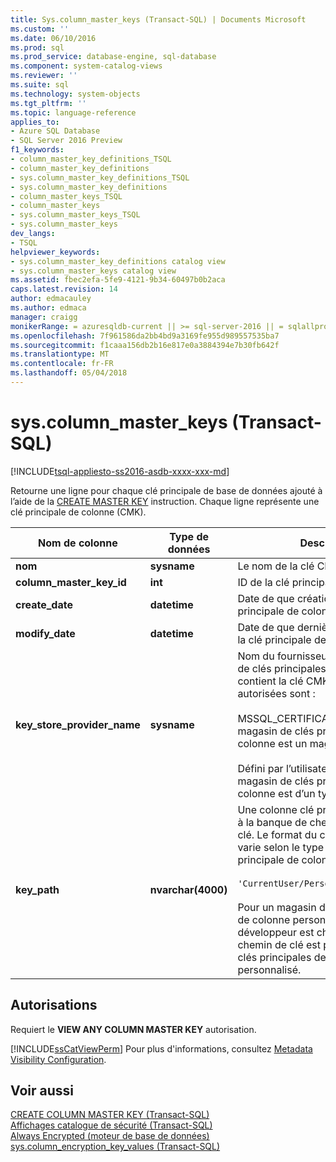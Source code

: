 ```yaml
---
title: Sys.column_master_keys (Transact-SQL) | Documents Microsoft
ms.custom: ''
ms.date: 06/10/2016
ms.prod: sql
ms.prod_service: database-engine, sql-database
ms.component: system-catalog-views
ms.reviewer: ''
ms.suite: sql
ms.technology: system-objects
ms.tgt_pltfrm: ''
ms.topic: language-reference
applies_to:
- Azure SQL Database
- SQL Server 2016 Preview
f1_keywords:
- column_master_key_definitions_TSQL
- column_master_key_definitions
- sys.column_master_key_definitions_TSQL
- sys.column_master_key_definitions
- column_master_keys_TSQL
- column_master_keys
- sys.column_master_keys_TSQL
- sys.column_master_keys
dev_langs:
- TSQL
helpviewer_keywords:
- sys.column_master_key_definitions catalog view
- sys.column_master_keys catalog view
ms.assetid: fbec2efa-5fe9-4121-9b34-60497b0b2aca
caps.latest.revision: 14
author: edmacauley
ms.author: edmaca
manager: craigg
monikerRange: = azuresqldb-current || >= sql-server-2016 || = sqlallproducts-allversions
ms.openlocfilehash: 7f961586da2bb4bd9a3169fe955d989557535ba7
ms.sourcegitcommit: f1caaa156db2b16e817e0a3884394e7b30fb642f
ms.translationtype: MT
ms.contentlocale: fr-FR
ms.lasthandoff: 05/04/2018
---
```

# <a name="syscolumnmasterkeys-transact-sql"></a>sys.column_master_keys (Transact-SQL)
[!INCLUDE[tsql-appliesto-ss2016-asdb-xxxx-xxx-md](../../includes/tsql-appliesto-ss2016-asdb-xxxx-xxx-md.md)]

  Retourne une ligne pour chaque clé principale de base de données ajouté à l’aide de la [CREATE MASTER KEY](../../t-sql/statements/create-column-master-key-transact-sql.md) instruction. Chaque ligne représente une clé principale de colonne (CMK).  
    
|Nom de colonne|Type de données| Description|  
|-----------------|---------------|-----------------|  
|**nom**|**sysname**|Le nom de la clé CMK.|  
|**column_master_key_id**|**int**|ID de la clé principale de colonne.|  
|**create_date**|**datetime**|Date de que création de la clé principale de colonne.|  
|**modify_date**|**datetime**|Date de que dernière modification de la clé principale de colonne.|  
|**key_store_provider_name**|**sysname**|Nom du fournisseur pour le magasin de clés principales de colonne qui contient la clé CMK. Les valeurs autorisées sont :<br /><br /> MSSQL_CERTIFICATE_STORE – si le magasin de clés principales de colonne est un magasin de certificats.<br /><br /> Défini par l’utilisateur valeur, si le magasin de clés principales de colonne est d’un type personnalisé.|  
|**key_path**|**nvarchar(4000)**|Une colonne clé principale spécifique à la banque de chemin d’accès de la clé. Le format du chemin d’accès varie selon le type de magasin de clé principale de colonne. Exemple :<br /><br /> `'CurrentUser/Personal/'<thumbprint>`<br /><br /> Pour un magasin de clés principales de colonne personnalisée, le développeur est chargé de définir un chemin de clé est pour le magasin de clés principales de colonne personnalisé.|  
  
## <a name="permissions"></a>Autorisations  
 Requiert le **VIEW ANY COLUMN MASTER KEY** autorisation.  
  
 [!INCLUDE[ssCatViewPerm](../../includes/sscatviewperm-md.md)] Pour plus d'informations, consultez [Metadata Visibility Configuration](../../relational-databases/security/metadata-visibility-configuration.md).  
  
## <a name="see-also"></a>Voir aussi  
 [CREATE COLUMN MASTER KEY &#40;Transact-SQL&#41;](../../t-sql/statements/create-column-master-key-transact-sql.md)   
 [Affichages catalogue de sécurité &#40;Transact-SQL&#41;](../../relational-databases/system-catalog-views/security-catalog-views-transact-sql.md)   
 [Always Encrypted &#40;moteur de base de données&#41;](../../relational-databases/security/encryption/always-encrypted-database-engine.md)   
 [sys.column_encryption_key_values &#40;Transact-SQL&#41;](../../relational-databases/system-catalog-views/sys-column-encryption-key-values-transact-sql.md)  
  
  
